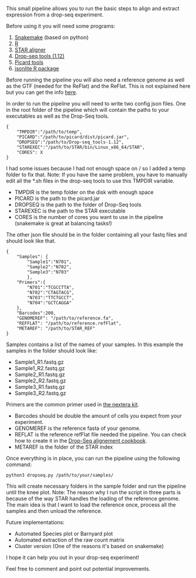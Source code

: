This small pipeline allows you to run the basic steps to align and extract expression from a drop-seq experiment.

Before using it you will need some programs:

1. [Snakemake](https://snakemake.readthedocs.io/en/latest/) (based on python)
2. [R](https://cran.r-project.org/)
3. [STAR aligner](https://github.com/alexdobin/STAR)
4. [Drop-seq tools (1.12)](http://mccarrolllab.com/dropseq/)
5. [Picard tools](https://broadinstitute.github.io/picard/)
6. [jsonlite R package](https://cran.r-project.org/web/packages/jsonlite/index.html)

Before running the pipeline you will also need a reference genome as well as the GTF (needed for the ReFlat) and the ReFlat. This is not explained here but you can get the info [here](http://mccarrolllab.com/dropseq/).

In order to run the pipeline you will need to write two config json files.
One in the root folder of the pipeline which will contain the paths to your executables as well as the Drop-Seq tools.
```
{
    "TMPDIR":"/path/to/temp",
    "PICARD":"/path/to/picard/dist/picard.jar",
    "DROPSEQ":"/path/to/Drop-seq_tools-1.12",
    "STAREXEC":"/path/to/STAR/bin/Linux_x86_64/STAR",
    "CORES": X
}
```

I had some issues because I had not enough space on / so I added a temp folder to fix that. Note: If you have the same problem, you have to manually edit all the *.sh files in the drop-seq tools to use this  TMPDIR variable.
* TMPDIR is the temp folder on the disk with enough space
* PICARD is the path to the picard.jar
* DROPSEQ is the path to the folder of Drop-Seq tools
* STAREXEC is the path to the STAR executable
* CORES is the number of cores you want to use in the pipeline (snakemake is great at balancing tasks!)

The other json file should be in the folder containing all your fastq files and should look like that.
```
{
    "Samples": {
        "Sample1":"N701",
        "Sample2":"N702",
        "Sample3":"N703"
        },
    "Primers":{
        "N701":"TCGCCTTA",
        "N702":"CTAGTACG",
        "N703":"TTCTGCCT",
        "N704":"GCTCAGGA"
    },
    "Barcodes":200,
    "GENOMEREF": "/path/to/reference.fa",
    "REFFLAT": "/path/to/reference.refFlat",
    "METAREF": "/path/to/STAR_REF"
}

```

Samples contains a list of the names of your samples. In this example the samples in the folder should look like:
* Sample1_R1.fastq.gz
* Sample1_R2.fastq.gz
* Sample2_R1.fastq.gz
* Sample2_R2.fastq.gz
* Sample3_R1.fastq.gz
* Sample3_R2.fastq.gz

Primers are the common primer used in [the nextera kit](http://seq.liai.org/204-2/).
* Barcodes should be double the amount of cells you expect from your experiment.
* GENOMEREF is the reference fasta of your genome.
* REFLAT is the reference refFlat file needed the pipeline. You can check how to create it in the [Drop-Seq alignement cookbook](http://mccarrolllab.com/dropseq/).
* METAREF is the folder of the STAR index

Once everything is in place, you can run the pipeline using the following command:

`python3 dropseq.py /path/to/your/samples/`


This will create necessary folders in the sample folder and run the pipeline until the knee plot.
Note: The reason why I run the script in three parts is because of the way STAR handles the loading of the reference genome.
The main idea is that I want to load the reference once, process all the samples and then unload the reference.

Future implementations:
* Automated Species plot or Barnyard plot
* Automated extraction of the raw count matrix
* Cluster version (One of the reasons it's based on snakemake)


I hope it can help you out in your drop-seq experiment!

Feel free to comment and point out potential improvements.